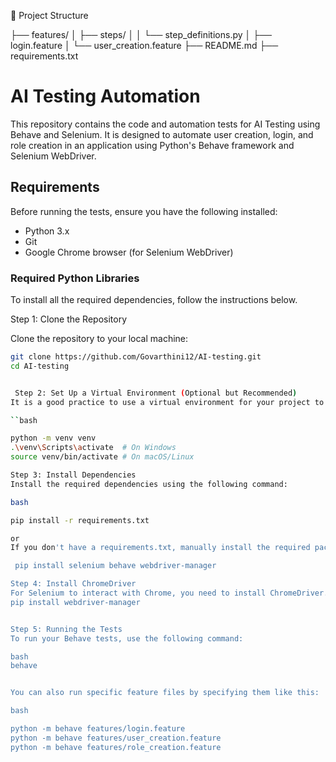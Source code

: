 
 📂 Project Structure

├── features/
│   ├── steps/
│   │   └── step_definitions.py
│   ├── login.feature
│   └── user_creation.feature
├── README.md
├── requirements.txt

# AI Testing Automation

This repository contains the code and automation tests for AI Testing using Behave and Selenium. It is designed to automate user creation, login, and role creation in an application using Python's Behave framework and Selenium WebDriver.

## Requirements

Before running the tests, ensure you have the following installed:

- Python 3.x
- Git
- Google Chrome browser (for Selenium WebDriver)

### Required Python Libraries

To install all the required dependencies, follow the instructions below.

 Step 1: Clone the Repository

Clone the repository to your local machine:

```bash
git clone https://github.com/Govarthini12/AI-testing.git
cd AI-testing


 Step 2: Set Up a Virtual Environment (Optional but Recommended)
It is a good practice to use a virtual environment for your project to keep dependencies isolated:

``bash

python -m venv venv
.\venv\Scripts\activate  # On Windows
source venv/bin/activate # On macOS/Linux

Step 3: Install Dependencies
Install the required dependencies using the following command:

bash

pip install -r requirements.txt

or
If you don't have a requirements.txt, manually install the required packages:

 pip install selenium behave webdriver-manager

Step 4: Install ChromeDriver
For Selenium to interact with Chrome, you need to install ChromeDriver. Either manually download it or use the webdriver-manager package to handle the installation:
pip install webdriver-manager


Step 5: Running the Tests
To run your Behave tests, use the following command:

bash
behave


You can also run specific feature files by specifying them like this:

bash

python -m behave features/login.feature
python -m behave features/user_creation.feature
python -m behave features/role_creation.feature
